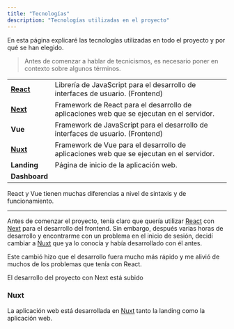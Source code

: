 ```yaml
---
title: "Tecnologías"
description: "Tecnologías utilizadas en el proyecto"
---
```


En esta página explicaré las tecnologías utilizadas en todo el proyecto y por qué se han elegido.

<!-- Imagen de la landing -->

> Antes de comenzar a hablar de tecnicismos, es necesario poner en contexto sobre algunos términos.



|           |                                                                                                                |
| --------- | -------------------------------------------------------------------------------------------------------------- |
| **[React](https://react.dev)** | Librería de JavaScript para el desarrollo de interfaces de usuario. (Frontend)            |
| **[Next](https://nextjs.org)**  | Framework de React para el desarrollo de aplicaciones web que se ejecutan en el servidor.|
|  **Vue**  | Framework de JavaScript para el desarrollo de interfaces de usuario. (Frontend)                                |
| **[Nuxt](https://nuxt.com)**  | Framework de Vue para el desarrollo de aplicaciones web que se ejecutan en el servidor.    |
| **Landing** | Página de inicio de la aplicación web. |
| **Dashboard** | 

React y Vue tienen muchas diferencias a nivel de sintaxis y de funcionamiento.

---

Antes de comenzar el proyecto, tenía claro que quería utilizar [React](https://react.dev) con [Next](https://nextjs.org) para
el desarrollo del frontend. Sin embargo, después varias horas de desarrollo y encontrarme con un problema en el inicio
de sesión, decidí cambiar a [Nuxt](https://nuxt.com) que ya lo conocía y había desarrollado con él antes.

Este cambió hizo que el desarrollo fuera mucho más rápido y me alivió de muchos de los problemas que tenía con React.

El desarrollo del proyecto con Next está subido 

### Nuxt

La aplicación web está desarrollada en [Nuxt](https://nuxt.com) tanto la landing como la aplicación web.